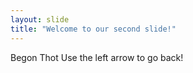 ```yaml
---
layout: slide
title: "Welcome to our second slide!"
---
```

Begon Thot
Use the left arrow to go back!
